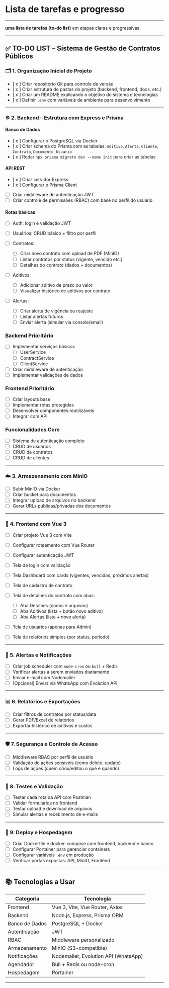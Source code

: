 # Lista de tarefas e progresso

---
**uma lista de tarefas (to-do list)** em etapas claras e progressivas.

---

## ✅ **TO-DO LIST – Sistema de Gestão de Contratos Públicos**

### 🗂️ 1. Organização Inicial do Projeto

* [ x ] Criar repositório Git para controle de versão
* [ x ] Criar estrutura de pastas do projeto (backend, frontend, docs, etc.)
* [ x ] Criar um README explicando o objetivo do sistema e tecnologias
* [ x ] Definir `.env` com variáveis de ambiente para desenvolvimento

---

### ⚙️ 2. Backend – Estrutura com Express e Prisma

#### Banco de Dados

* [ x ] Configurar o PostgreSQL via Docker
* [ x ] Criar schema do Prisma com as tabelas: `Aditivo`, `Alerta`, `Cliente`, `Contrato`, `Documento`, `Usuario`
* [ x ] Rodar `npx prisma migrate dev --name init` para criar as tabelas

#### API REST

* [ x ] Criar servidor Express
* [ x ] Configurar o Prisma Client
* [ ] Criar middleware de autenticação JWT
* [ ] Criar controle de permissões (RBAC) com base no perfil do usuário

#### Rotas básicas

* [ ] Auth: login e validação JWT
* [ ] Usuários: CRUD básico + filtro por perfil
* [ ] Contratos:

  * [ ] Criar novo contrato com upload de PDF (MinIO)
  * [ ] Listar contratos por status (vigente, vencido etc.)
  * [ ] Detalhes do contrato (dados + documentos)
* [ ] Aditivos:

  * [ ] Adicionar aditivo de prazo ou valor
  * [ ] Visualizar histórico de aditivos por contrato
* [ ] Alertas:

  * [ ] Criar alerta de vigência ou reajuste
  * [ ] Listar alertas futuros
  * [ ] Enviar alerta (simular via console/email)
  
### Backend Prioritário
* [ ] Implementar serviços básicos
  * [ ] UserService
  * [ ] ContractService
  * [ ] ClientService
* [ ] Criar middleware de autenticação
* [ ] Implementar validações de dados

### Frontend Prioritário
* [ ] Criar layouts base
* [ ] Implementar rotas protegidas
* [ ] Desenvolver componentes reutilizáveis
* [ ] Integrar com API

### Funcionalidades Core
* [ ] Sistema de autenticação completo
* [ ] CRUD de usuários
* [ ] CRUD de contratos
* [ ] CRUD de clientes
---

### ☁️ 3. Armazenamento com MinIO

* [ ] Subir MinIO via Docker
* [ ] Criar bucket para documentos
* [ ] Integrar upload de arquivos no backend
* [ ] Gerar URLs públicas/privadas dos documentos

---

### 🎨 4. Frontend com Vue 3

* [ ] Criar projeto Vue 3 com Vite
* [ ] Configurar roteamento com Vue Router
* [ ] Configurar autenticação JWT
* [ ] Tela de login com validação
* [ ] Tela Dashboard com cards (vigentes, vencidos, próximos alertas)
* [ ] Tela de cadastro de contrato
* [ ] Tela de detalhes do contrato com abas:

  * [ ] Aba Detalhes (dados e arquivos)
  * [ ] Aba Aditivos (lista + botão novo aditivo)
  * [ ] Aba Alertas (lista + novo alerta)
* [ ] Tela de usuários (apenas para Admin)
* [ ] Tela de relatórios simples (por status, período)

---

### 🔔 5. Alertas e Notificações

* [ ] Criar job scheduler com `node-cron` ou `bull` + Redis
* [ ] Verificar alertas a serem enviados diariamente
* [ ] Enviar e-mail com Nodemailer
* [ ] \[Opcional] Enviar via WhatsApp com Evolution API

---

### 📊 6. Relatórios e Exportações

* [ ] Criar filtros de contratos por status/data
* [ ] Gerar PDF/Excel de relatórios
* [ ] Exportar histórico de aditivos e custos

---

### 🛡️ 7. Segurança e Controle de Acesso

* [ ] Middleware RBAC por perfil de usuário
* [ ] Validação de ações sensíveis (como delete, update)
* [ ] Logs de ações (quem criou/editou o quê e quando)

---

### 🧪 8. Testes e Validação

* [ ] Testar cada rota da API com Postman
* [ ] Validar formulários no frontend
* [ ] Testar upload e download de arquivos
* [ ] Simular alertas e recebimento de e-mails

---

### 🚀 9. Deploy e Hospedagem

* [ ] Criar Dockerfile e docker-compose com frontend, backend e banco
* [ ] Configurar Portainer para gerenciar containers
* [ ] Configurar variáveis `.env` em produção
* [ ] Verificar portas expostas: API, MinIO, Frontend

---

## 📚 Tecnologias a Usar

| Categoria      | Tecnologia                           |
| -------------- | ------------------------------------ |
| Frontend       | Vue 3, Vite, Vue Router, Axios       |
| Backend        | Node.js, Express, Prisma ORM         |
| Banco de Dados | PostgreSQL + Docker                  |
| Autenticação   | JWT                                  |
| RBAC           | Middleware personalizado             |
| Armazenamento  | MinIO (S3-compatible)                |
| Notificações   | Nodemailer, Evolution API (WhatsApp) |
| Agendador      | Bull + Redis ou node-cron            |
| Hospedagem     | Portainer                            |

---


